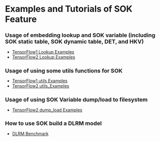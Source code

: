 # Examples and Tutorials of SOK Feature 

<h2 style="font-size: 18px;">Usage of embedding lookup and SOK variable (including SOK static table, SOK dynamic table, DET, and HKV)</h2>

* [TensorFlow1 Lookup Examples](https://github.com/NVIDIA-Merlin/HugeCTR/tree/master/sparse_operation_kit/sparse_operation_kit/examples/lookup_example_tf1)
* [TensorFlow2 Lookup Examples](https://github.com/NVIDIA-Merlin/HugeCTR/tree/master/sparse_operation_kit/sparse_operation_kit/examples/lookup_example_tf2)

<h2 style="font-size: 18px;">Usage of using some utils functions for SOK</h2>

* [TensorFlow1 utils Examples](https://github.com/NVIDIA-Merlin/HugeCTR/tree/master/sparse_operation_kit/sparse_operation_kit/examples/utils_example_tf1)
* [TensorFlow2 utils_Examples](https://github.com/NVIDIA-Merlin/HugeCTR/tree/master/sparse_operation_kit/sparse_operation_kit/examples/utils_example_tf2)

<h2 style="font-size: 18px;"> Usage of using SOK Variable dump/load to filesystem</h2>

* [TensorFlow2 dump_load Examples](https://github.com/NVIDIA-Merlin/HugeCTR/tree/master/sparse_operation_kit/sparse_operation_kit/examples/dump_load_example_tf2)

<h2 style="font-size: 18px;">How to use SOK build a DLRM model</h2>

* [DLRM Benchmark](https://github.com/NVIDIA-Merlin/HugeCTR/tree/master/sparse_operation_kit/sparse_operation_kit/benchmark/dlrm/lookup_sparse)
